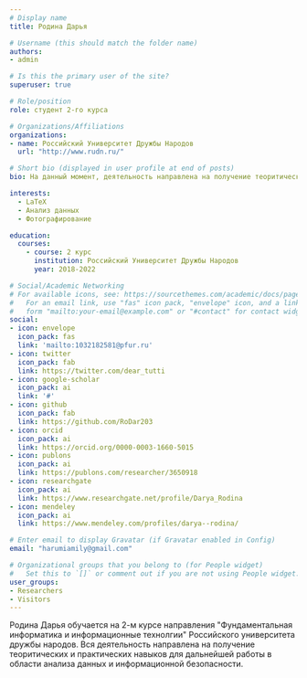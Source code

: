 ```yaml
---
# Display name
title: Родина Дарья

# Username (this should match the folder name)
authors:
- admin

# Is this the primary user of the site?
superuser: true

# Role/position
role: студент 2-го курса

# Organizations/Affiliations
organizations:
- name: Российский Университет Дружбы Народов
  url: "http://www.rudn.ru/"

# Short bio (displayed in user profile at end of posts)
bio: На данный момент, деятельность направлена на получение теоритических и практических знаний, необходимых для дальннейшей работы в сфере IT.

interests:
  - LaTeX
  - Анализ данных
  - Фотографирование

education:
  courses:
    - course: 2 курс 
      institution: Российский Университет Дружбы Народов 
      year: 2018-2022

# Social/Academic Networking
# For available icons, see: https://sourcethemes.com/academic/docs/page-builder/#icons
#   For an email link, use "fas" icon pack, "envelope" icon, and a link in the
#   form "mailto:your-email@example.com" or "#contact" for contact widget.
social:
- icon: envelope
  icon_pack: fas
  link: 'mailto:1032182581@pfur.ru'
- icon: twitter
  icon_pack: fab
  link: https://twitter.com/dear_tutti
- icon: google-scholar
  icon_pack: ai
  link: '#'
- icon: github
  icon_pack: fab
  link: https://github.com/RoDar203
- icon: orcid
  icon_pack: ai
  link: https://orcid.org/0000-0003-1660-5015
- icon: publons
  icon_pack: ai
  link: https://publons.com/researcher/3650918
- icon: researchgate
  icon_pack: ai
  link: https://www.researchgate.net/profile/Darya_Rodina
- icon: mendeley
  icon_pack: ai
  link: https://www.mendeley.com/profiles/darya--rodina/

# Enter email to display Gravatar (if Gravatar enabled in Config)
email: "harumiamily@gmail.com"

# Organizational groups that you belong to (for People widget)
#   Set this to `[]` or comment out if you are not using People widget.
user_groups:
- Researchers
- Visitors
---
```


Родина Дарья обучается на 2-м курсе направления "Фундаментальная информатика и информационные технолгии" Российского университета дружбы народов. Вся деятельность направлена на получение теоритических и практических навыков для дальнейшей работы в области анализа данных и информационной безопасности.
